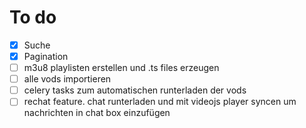 # To do

- [x] Suche
- [x] Pagination
- [ ] m3u8 playlisten erstellen und .ts files erzeugen
- [ ] alle vods importieren
- [ ] celery tasks zum automatischen runterladen der vods
- [ ] rechat feature. chat runterladen und mit videojs player syncen um nachrichten in chat box einzufügen